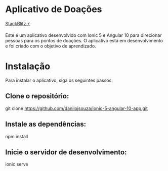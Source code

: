# Aplicativo de Doações

[StackBlitz ⚡️](https://stackblitz.com/edit/ionic-5-angular-10-app-doar)

Este é um aplicativo desenvolvido com Ionic 5 e Angular 10 para direcionar pessoas para os pontos de doações. O aplicativo está em desenvolvimento e foi criado com o objetivo de aprendizado.

# Instalação
Para instalar o aplicativo, siga os seguintes passos:

## Clone o repositório:
git clone https://github.com/danilojsouza/ionic-5-angular-10-app.git

## Instale as dependências:
npm install

## Inicie o servidor de desenvolvimento:
ionic serve
